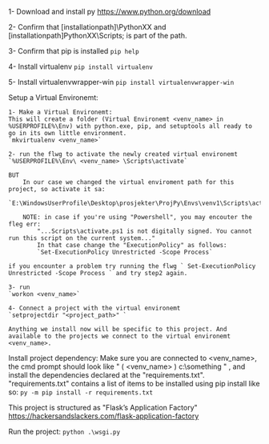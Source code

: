 1- Download and install py https://www.python.org/download

2- Confirm that [installationpath]\PythonXX and [installationpath]PythonXX\Scripts; is part of the path.

3- Confirm that pip is installed `pip help`

4- Install virtualenv `pip install virtualenv`

5- Install virtualenvwrapper-win `pip install virtualenvwrapper-win`


Setup a Virtual Environemt:

    1- Make a Virtual Environemt: 
    This will create a folder (Virtual Environemt <venv_name> in %USERPROFILE%\Env) with python.exe, pip, and setuptools all ready to go in its own little environment. 
    `mkvirtualenv <venv_name>`

    2- run the flwg to activate the newly created virtual environemt 
    `%USERPROFILE%\Env\ <venv_name> \Scripts\activate`
    
    BUT
        In our case we changed the virtual enviroment path for this project, so activate it sa:
        `E:\WindowsUserProfile\Desktop\prosjekter\ProjPy\Envs\venv1\Scripts\activate`
    
        NOTE: in case if you're using "Powershell", you may encouter the fleg err:
            "...Scripts\activate.ps1 is not digitally signed. You cannot run this script on the current system..."
            In that case change the "ExecutionPolicy" as follows:
            `Set-ExecutionPolicy Unrestricted -Scope Process`

    if you encounter a problem try running the flwg ` Set-ExecutionPolicy Unrestricted -Scope Process ` and try step2 again.

    3- run
    `workon <venv_name>`

    4- Connect a project with the virtual environemt
    `setprojectdir "<project_path>" `

    Anything we install now will be specific to this project. And available to the projects we connect to the virtual environemt <venv_name>.

Install project dependency:
    Make sure you are connected to <venv_name>, the cmd prompt should look like " ( <venv_name> ) c:\something " , and install the dependencies declared at the "requirements.txt". 
    "requirements.txt" contains a list of items to be installed using pip install like so:
    `py -m pip install -r requirements.txt`


This project is structured as "Flask’s Application Factory"
    https://hackersandslackers.com/flask-application-factory

    
Run the project:
`python .\wsgi.py`


